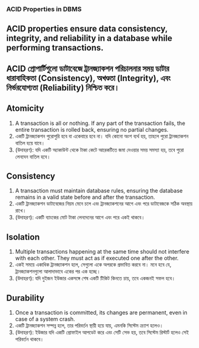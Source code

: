 ### ACID Properties in DBMS
## ACID properties ensure data consistency, integrity, and reliability in a database while performing transactions.
## ACID প্রোপার্টিগুলো ডাটাবেজে ট্রানজ্যাকশন পরিচালনার সময় ডাটার ধারাবাহিকতা (Consistency), অখণ্ডতা (Integrity), এবং নির্ভরযোগ্যতা (Reliability) নিশ্চিত করে।
## Atomicity
  1. A transaction is all or nothing. If any part of the transaction fails, the entire transaction is rolled back, ensuring no partial changes.
  2. একটি ট্রানজ্যাকশন পুরোপুরি হবে বা একেবারে হবে না। যদি কোনো অংশ ব্যর্থ হয়, তাহলে পুরো ট্রানজ্যাকশন বাতিল হয়ে যাবে।
  3. (উদাহরণ): যদি একটি অ্যাকাউন্ট থেকে টাকা কেটে আরেকটিতে জমা দেওয়ার সময় সমস্যা হয়, তবে পুরো লেনদেন বাতিল হবে।
## Consistency
  1. A transaction must maintain database rules, ensuring the database remains in a valid state before and after the transaction.
  2. একটি ট্রানজ্যাকশন ডাটাবেজের নিয়ম মেনে চলে এবং ট্রানজ্যাকশনের আগে এবং পরে ডাটাবেজকে সঠিক অবস্থায় রাখে।
  3. (উদাহরণ): একটি ব্যাংকের মোট টাকা লেনদেনের আগে এবং পরে একই থাকবে।
## Isolation
  1. Multiple transactions happening at the same time should not interfere with each other. They must act as if executed one after the other.
  2. একই সময়ে একাধিক ট্রানজ্যাকশন হলে, সেগুলো একে অপরকে প্রভাবিত করবে না। মনে হবে যে, ট্রানজ্যাকশনগুলো আলাদাভাবে একের পর এক হচ্ছে।
  3. (উদাহরণ): যদি দুইজন ইউজার একসঙ্গে শেষ একটি টিকিট কিনতে চায়, তবে একজনই সফল হবে।

## Durability
  1. Once a transaction is committed, its changes are permanent, even in case of a system crash.
  2. একটি ট্রানজ্যাকশন সম্পন্ন হলে, তার পরিবর্তন স্থায়ী হয়ে যায়, এমনকি সিস্টেম ক্র্যাশ হলেও।
  3. (উদাহরণ): ইউজার যদি একটি প্রোফাইল আপডেট করে এবং সেটি সেভ হয়, তবে সিস্টেম রিস্টার্ট হলেও সেই পরিবর্তন থাকবে।
